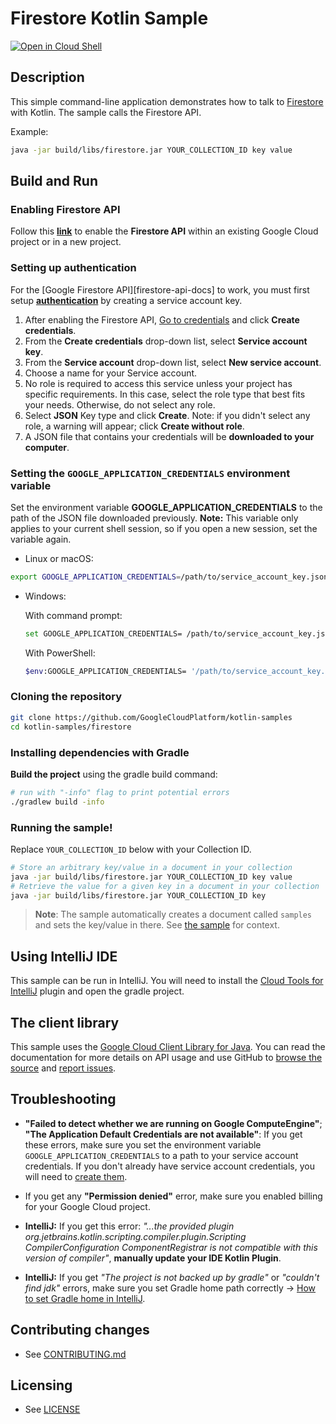 # Firestore Kotlin Sample

[![Open in Cloud Shell][shell_img]][shell_link]

[shell_img]: http://gstatic.com/cloudssh/images/open-btn.svg
[shell_link]: https://console.cloud.google.com/cloudshell/open?git_repo=https://github.com/googlecloudplatform/kotlin-samples&page=editor&working_dir=firestore

## Description

This simple command-line application demonstrates how to talk to
[Firestore][firestore-docs] with Kotlin. The sample calls the Firestore API.

Example:
```sh
java -jar build/libs/firestore.jar YOUR_COLLECTION_ID key value
```

## Build and Run

### Enabling Firestore API

Follow this **[link][enable-firestore-api]** to enable the **Firestore API** within an existing Google Cloud project or in a new project.

### Setting up authentication

For the [Google
Firestore API][firestore-api-docs] to work, you must first setup **[authentication](https://cloud.google.com/docs/authentication/production)** by creating a service account key.

1. After enabling the Firestore API, [Go to credentials][create-creds] and click **Create credentials**.
2. From the **Create credentials** drop-down list, select **Service account key**.
3. From the **Service account** drop-down list, select **New service account**.
4. Choose a name for your Service account.
4. No role is required to access this service unless your project has specific requirements. In this case, select the role type that best fits your needs. Otherwise, do not select any role.
5. Select **JSON** Key type and click **Create**. Note: if you didn't select any role, a warning will appear; click **Create without role**.
6. A JSON file that contains your credentials will be **downloaded to your computer**.

### Setting the `GOOGLE_APPLICATION_CREDENTIALS` environment variable

Set the environment variable **GOOGLE_APPLICATION_CREDENTIALS** to the path of the JSON file downloaded previously.
**Note:** This variable only applies to your current shell session, so if you open a new session, set the variable again.

* Linux or macOS:
```sh
export GOOGLE_APPLICATION_CREDENTIALS=/path/to/service_account_key.json
```
* Windows:

   With command prompt:
   ```sh
   set GOOGLE_APPLICATION_CREDENTIALS= /path/to/service_account_key.json
   ```
   With PowerShell:
   ```sh
   $env:GOOGLE_APPLICATION_CREDENTIALS= '/path/to/service_account_key.json'
   ```

### Cloning the repository
```sh
git clone https://github.com/GoogleCloudPlatform/kotlin-samples
cd kotlin-samples/firestore
```
### Installing dependencies with Gradle

**Build the project** using the gradle build command:
```sh
# run with "-info" flag to print potential errors
./gradlew build -info
```

### Running the sample!

Replace `YOUR_COLLECTION_ID` below with your Collection ID.

```sh
# Store an arbitrary key/value in a document in your collection
java -jar build/libs/firestore.jar YOUR_COLLECTION_ID key value
# Retrieve the value for a given key in a document in your collection
java -jar build/libs/firestore.jar YOUR_COLLECTION_ID key
```

> **Note**: The sample automatically creates a document called `samples`
and sets the key/value in there. See [the sample](src/Firestore.kt) for
context.

## Using IntelliJ IDE

This sample can be run in IntelliJ. You will need to install the
[Cloud Tools for IntelliJ][cloud-tools-intellij] plugin and open the gradle
project.

## The client library

This sample uses the [Google Cloud Client Library for Java][google-cloud-java].
You can read the documentation for more details on API usage and use GitHub
to [browse the source][google-cloud-java-source] and
[report issues][google-cloud-java-issues].

## Troubleshooting
 * **"Failed to detect whether we are running on Google ComputeEngine"**; **"The Application Default Credentials are not available"**: If you get these errors, make sure you set the environment variable `GOOGLE_APPLICATION_CREDENTIALS` to a path to your service account credentials. If you don't already have service account credentials, you will need to
[create them][create-creds].

 * If you get any **"Permission denied"** error, make sure you enabled billing for your Google Cloud project.

 * **IntelliJ:** If you get this error: *"...the provided plugin org.jetbrains.kotlin.scripting.compiler.plugin.Scripting CompilerConfiguration ComponentRegistrar is not compatible with this version of compiler"*, **manually update your IDE Kotlin Plugin**.

 * **IntelliJ:** If you get *"The project is not backed up by gradle"* or *"couldn't find jdk"* errors, make sure you set Gradle home path correctly -> [How to set Gradle home in IntelliJ](https://www.jetbrains.com/help/idea/gradle-settings.html).

[firestore-docs]: https://cloud.google.com/firestore
[enable-firestore-api]: https://console.cloud.google.com/flows/enableapi?apiid=firestore.googleapis.com
[gradle]: https://docs.gradle.org/current/userguide/installation.html
[create-creds]: https://console.cloud.google.com/apis/credentials
[cloud-tools-intellij]: https://cloud.google.com/tools/intellij/docs/
[google-cloud-java]: https://googlecloudplatform.github.io/google-cloud-java
[google-cloud-java-source]: https://github.com/GoogleCloudPlatform/google-cloud-java
[google-cloud-java-issues]: https://github.com/GoogleCloudPlatform/google-cloud-java/issues

## Contributing changes

* See [CONTRIBUTING.md](../CONTRIBUTING.md)

## Licensing

* See [LICENSE](../LICENSE)

